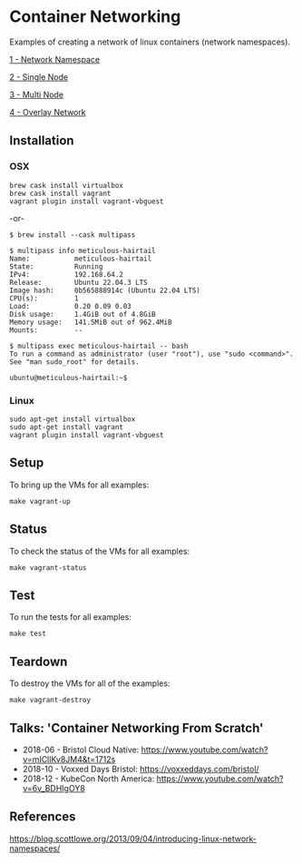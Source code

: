 # Container Networking

Examples of creating a network of linux containers (network namespaces).

[1 - Network Namespace](1-network-namespace/README.md)

[2 - Single Node](2-single-node/README.md)

[3 - Multi Node](3-multi-node/README.md)

[4 - Overlay Network](4-overlay-network/README.md)

## Installation

### OSX

```
brew cask install virtualbox
brew cask install vagrant
vagrant plugin install vagrant-vbguest
```

-or-

```
$ brew install --cask multipass

$ multipass info meticulous-hairtail
Name:           meticulous-hairtail
State:          Running
IPv4:           192.168.64.2
Release:        Ubuntu 22.04.3 LTS
Image hash:     0b565888914c (Ubuntu 22.04 LTS)
CPU(s):         1
Load:           0.20 0.09 0.03
Disk usage:     1.4GiB out of 4.8GiB
Memory usage:   141.5MiB out of 962.4MiB
Mounts:         --

$ multipass exec meticulous-hairtail -- bash
To run a command as administrator (user "root"), use "sudo <command>".
See "man sudo_root" for details.

ubuntu@meticulous-hairtail:~$
```

### Linux

```
sudo apt-get install virtualbox
sudo apt-get install vagrant
vagrant plugin install vagrant-vbguest
```

## Setup

To bring up the VMs for all examples:

```
make vagrant-up
```

## Status

To check the status of the VMs for all examples:

```
make vagrant-status
```

## Test

To run the tests for all examples:

```
make test
```

## Teardown

To destroy the VMs for all of the examples:

```
make vagrant-destroy
```

## Talks: 'Container Networking From Scratch' 

* 2018-06 - Bristol Cloud Native: https://www.youtube.com/watch?v=mICllKv8JM4&t=1712s 
* 2018-10 - Voxxed Days Bristol: https://voxxeddays.com/bristol/
* 2018-12 - KubeCon North America: https://www.youtube.com/watch?v=6v_BDHIgOY8

## References

https://blog.scottlowe.org/2013/09/04/introducing-linux-network-namespaces/

